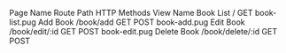 
Page Name	Route Path	HTTP Methods	View Name
Book List	/        	   GET	         book-list.pug
Add Book	  /book/add	      GET POST    	book-add.pug
Edit Book  /book/edit/:id	GET POST	      book-edit.pug
Delete Book	/book/delete/:id	GET POST
